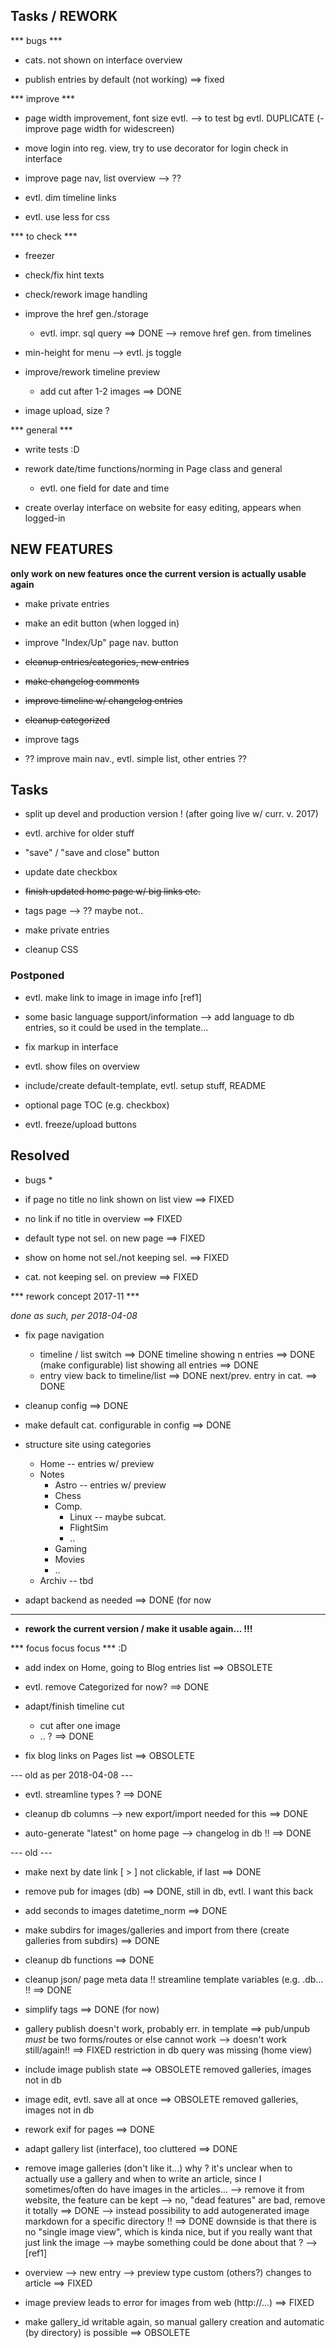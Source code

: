 ## Tasks / REWORK


*** bugs ***

- cats. not shown on interface overview

- publish entries by default (not working)
    ==> fixed


*** improve ***

- page width improvement, font size evtl. --> to test
  bg evtl.
  DUPLICATE (- improve page width for widescreen)

- move login into reg. view,
  try to use decorator for login check in interface

- improve page nav, list overview --> ??

- evtl. dim timeline links

- evtl. use less for css


*** to check ***

- freezer

- check/fix hint texts

- check/rework image handling

- improve the href gen./storage
  - evtl. impr. sql query ==> DONE
    --> remove href gen. from timelines

- min-height for menu --> evtl. js toggle

- improve/rework timeline preview
  - add cut after 1-2 images
        ==> DONE

- image upload, size ?


*** general ***

- write tests :D

- rework date/time functions/norming in Page class and general
  - evtl. one field for date and time

- create overlay interface on website for easy editing,
  appears when logged-in



## NEW FEATURES

__only work on new features once the current version is actually usable again__

- make private entries

- make an edit button (when logged in)

- improve "Index/Up" page nav. button



- ~~cleanup entries/categories, new entries~~

- ~~make changelog comments~~

- ~~improve timeline w/ changelog entries~~

- ~~cleanup categorized~~

- improve tags

- ?? improve main nav., evtl. simple list, other entries ??


## Tasks

- split up devel and production version ! (after going live w/ curr. v. 2017)

- evtl. archive for older stuff

- "save" / "save and close" button

- update date checkbox

- ~~finish updated home page w/ big links etc.~~

- tags page --> ?? maybe not..

- make private entries

- cleanup CSS


### Postponed

- evtl. make link to image in image info [ref1]

- some basic language support/information
  --> add language to db entries,
      so it could be used in the template...

- fix markup in interface

- evtl. show files on overview

- include/create default-template, evtl. setup stuff, README

- optional page TOC (e.g. checkbox)

- evtl. freeze/upload buttons




## Resolved

* bugs *

- if page no title no link shown on list view
    ==> FIXED

- no link if no title in overview
    ==> FIXED

- default type not sel. on new page
    ==> FIXED

- show on home not sel./not keeping sel.
    ==> FIXED

- cat. not keeping sel. on preview
    ==> FIXED



*** rework concept 2017-11 ***

_done as such, per 2018-04-08_

- fix page navigation
  - timeline / list switch
      ==> DONE
      timeline showing n entries
        ==> DONE (make configurable)
      list showing all entries
        ==> DONE
  - entry view
      back to timeline/list
        ==> DONE
      next/prev. entry in cat.
        ==> DONE

- cleanup config
    ==> DONE

- make default cat. configurable in config
    ==> DONE


- structure site using categories

  - Home    -- entries w/ preview
  - Notes
    - Astro     -- entries w/ preview
    - Chess
    - Comp.
      - Linux       -- maybe subcat.
      - FlightSim
      - ..
    - Gaming
    - Movies
    - ..
  - Archiv  -- tbd

- adapt backend as needed
    ==> DONE (for now

---

- __rework the current version / make it usable again... !!!__

*** focus focus focus *** :D

- add index on Home, going to Blog entries list
    ==> OBSOLETE

- evtl. remove Categorized for now?
    ==> DONE

- adapt/finish timeline cut
  - cut after one image
  - .. ?
    ==> DONE

- fix blog links on Pages list
    ==> OBSOLETE



--- old as per 2018-04-08 ---

- evtl. streamline types ?
    ==> DONE

- cleanup db columns
  --> new export/import needed for this
    ==> DONE

- auto-generate "latest" on home page
  --> changelog in db !!
    ==> DONE



--- old ---

- make next by date link [ > ] not clickable, if last
    ==> DONE

- remove pub for images (db)
    ==> DONE, still in db, evtl. I want this back

- add seconds to images datetime_norm
    ==> DONE

- make subdirs for images/galleries and import from there
  (create galleries from subdirs)
    ==> DONE

- cleanup db functions
    ==> DONE

- cleanup json/ page meta data !!
  streamline template variables (e.g. .db... !!
    ==> DONE

- simplify tags
    ==> DONE (for now)

- gallery publish doesn't work, probably err. in template
    ==> pub/unpub _must_ be two forms/routes or else cannot work
    --> doesn't work still/again!!
    ==> FIXED restriction in db query was missing (home view)

- include image publish state
    ==> OBSOLETE removed galleries, images not in db

- image edit, evtl. save all at once
    ==> OBSOLETE removed galleries, images not in db

- rework exif for pages
    ==> DONE

- adapt gallery list (interface), too cluttered
    ==> DONE

- remove image galleries (don't like it...)
  why ?
  it's unclear when to actually use a gallery and when to write
  an article, since I sometimes/often do have images in the articles...
    --> remove it from website, the feature can be kept
    --> no, "dead features" are bad, remove it totally
    ==> DONE
    --> instead possibility to add autogenerated image markdown for a
        specific directory !!
    ==> DONE
        downside is that there is no "single image view", which is kinda nice,
        but if you really want that just link the image
    --> maybe something could be done about that ?
        --> [ref1]

- overview --> new entry --> preview
  type custom (others?) changes to article
    ==> FIXED

- image preview leads to error for images from web (http://...)
    ==> FIXED

- make gallery_id writable again,
  so manual gallery creation and automatic (by directory) is possible
    ==> OBSOLETE
